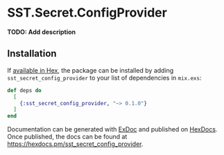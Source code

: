 # SST.Secret.ConfigProvider

**TODO: Add description**

## Installation

If [available in Hex](https://hex.pm/docs/publish), the package can be installed
by adding `sst_secret_config_provider` to your list of dependencies in `mix.exs`:

```elixir
def deps do
  [
    {:sst_secret_config_provider, "~> 0.1.0"}
  ]
end
```

Documentation can be generated with [ExDoc](https://github.com/elixir-lang/ex_doc)
and published on [HexDocs](https://hexdocs.pm). Once published, the docs can
be found at <https://hexdocs.pm/sst_secret_config_provider>.

